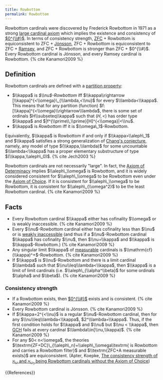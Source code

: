 ```yaml
---
title: Rowbottom
permalink: Rowbottom
---
```



Rowbottom cardinals were discovered by Frederick Rowbottom in 1971 as a strong [large cardinal axiom](Upper_attic "Upper attic") which implies the existence and consistency of [$0^{\\#}$](Zero_sharp "Zero sharp"). In terms of consistency strength, [ZFC](ZFC "ZFC") + Rowbottom is equiconsistent to ZFC + [Jónsson](Jonsson "Jonsson"), ZFC + Rowbottom is equiconsistent to ZFC + [Ramsey](Ramsey "Ramsey"), and ZFC + Rowbottom is stronger than ZFC + $0^{\\#}$. Every Rowbottom cardinal is Jónsson, and every Ramsey cardinal is Rowbottom. {% cite Kanamori2009 %}
## Definition

Rowbottom cardinals are defined with a [partition property](Partition_property "Partition property"):
-   $\\kappa$ is *$\\nu$-Rowbottom* iff $\\kappa\\rightarrow [\\kappa]^{<\\omega}\_{\\lambda,<\\nu}$ for every $\\lambda<\\kappa$. This means that for any partition (function) $f:[\\kappa]^{<\\omega}\\rightarrow\\lambda$, there is some set of ordinals $H\\subseteq\\kappa$ such that $(H,<)$ has order type $\\kappa$ and $|f^{\\prime\\,\\prime}[H]^{<\\omega}|<\\nu$.
-   $\\kappa$ is *Rowbottom* iff it is $\\omega\_1$-Rowbottom.

Equivalently, $\\kappa$ is Rowbottom if and only if $\\kappa>\\aleph\_1$ and $\\kappa$ satisfies a strong generalization of [Chang's conjecture](Chang's_conjecture "Chang's conjecture"), namely, any model of type $(\\kappa,\\lambda)$ for some uncountable $\\lambda<\\kappa$ has a proper elementary substructure of type $(\\kappa,\\aleph\_0)$. {% cite Jech2003 %}

Rowbottom cardinals are not necessarily "large". In fact, the [Axiom of Determinacy](Axiom_of_Determinacy "Axiom of Determinacy") implies $\\aleph\_\\omega$ is Rowbottom, and it is widely considered consistent for $\\aleph\_\\omega$ to be Rowbottom even under the [Axiom of Choice](Axiom_of_Choice "Axiom of Choice"). If it is consistent for $\\aleph\_\\omega$ to be Rowbottom, it is consistent for $\\aleph\_{\\omega^2}$ to be the least Rowbottom cardinal. {% cite Kanamori2009 %}

## Facts

-   Every Rowbottom cardinal $\\kappa$ either has cofinality $\\omega$ or is weakly inaccessible. {% cite Kanamori2009 %}
-   Every $\\nu$-Rowbottom cardinal either has cofinality less than $\\nu$ or is [weakly inaccessible](Inaccessible "Inaccessible") (and thus if a $\\nu$-Rowbottom cardinal $\\kappa$ has cofinality $\\nu$, then $\\nu=\\kappa$ and $\\kappa$ is $\\kappa$-Rowbottom.) {% cite Kanamori2009 %}
-   Any singular limit $\\kappa$ of [measurable](Measurable "Measurable") cardinals is $\\mathrm{cf}(\\kappa)^+$-Rowbottom. {% cite Kanamori2009 %}
-   If $\\kappa$ is $\\nu$-Rowbottom and there is a limit cardinal $\\lambda$ such that $\\nu\\leq\\lambda<\\kappa$, then $\\kappa$ is a limit of limit cardinals (i.e. $\\aleph\_{\\alpha^\\beta}$ for some ordinals $\\alpha$ and $\\beta$). {% cite Kanamori2009 %}
### Consistency strength
-   If a Rowbottom exists, then [$0^{\\#}$](Zero_sharp "Zero sharp") exists and is consistent. {% cite Kanamori2009 %}
-   Every Rowbottom cardinal is Jónsson. {% cite Kanamori2009 %}
-   If $\\kappa=2^{<\\nu}$ is a regular $\\nu$-Rowbottom cardinal, then for any $\\nu\\leq\\lambda<\\kappa$, $2^\\lambda=\\kappa$. Thus, if the first condition holds for $\\kappa$ and $\\nu$ but $\\nu < \\kappa$, then [GCH](GCH "GCH") fails at every cardinal $\\lambda\\in[\\nu,\\kappa)$. {% cite Kanamori2009 %}
-   For any $0< n<\\omega$, the theories $\\textrm{ZF+DC}\_{\\aleph\_n}+\\aleph\_\\omega\\textrm{ is Rowbottom and carries a Rowbottom filter}$ and $\\textrm{ZFC+A measurable exists}$ are equiconsistent. (Apter, Koepke, [The consistency strength of $\aleph_\omega$ and $\aleph_{\omega_1}$ being Rowbottom cardinals without the Axiom of Choice](https://web.archive.org/web/20220215003115/https://math.uni-bonn.de/people/koepke/Preprints/The_consistency_strength_of_aleph_omega_and_aleph_omega_1_being_Rowbottom_cardinals_without_the_axiom_of_choice.pdf))

{{References}}
